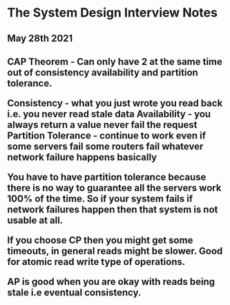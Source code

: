 <h1>The System Design Interview Notes</h1>

<h2>May 28th 2021<h2>
CAP Theorem - Can only have 2 at the same time out of consistency availability and partition tolerance.

Consistency - what you just wrote you read back i.e. you never read stale data
Availability - you always return a value never fail the request
Partition Tolerance - continue to work even if some servers fail some routers fail whatever network failure happens basically

You have to have partition tolerance because there is no way to guarantee all the servers work 100% of the time. So if your system fails if network failures happen then 
that system is not usable at all.

If you choose CP then you might get some timeouts, in general reads might be slower. Good for atomic read write type of operations.

AP is good when you are okay with reads being stale i.e eventual consistency. 


